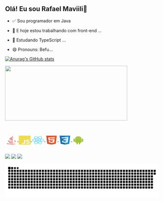 

## Olá! Eu sou Rafael Maviili👋

- ✅ Sou programador em Java
- 🔭 E hoje estou trabalhando com front-end ...
- 🌱 Estudando TypeScript ...

- 😄 Pronouns: Befu...

 [![Anurag's GitHub stats](https://github-readme-stats.vercel.app/api?username=RafaelMavili)](https://github.com/RafaelMavili/github-readme-stats)

<div>
  <a href="https://github.com/RafaelMavili">

  <img height="180em" width="400" src="https://github-readme-stats.vercel.app/api/top-langs/?username=RafaelMavili&layout=compact&langs_count=7&theme="/>
</div> 
 
 ##
 <div style="display: inline_block"><br>  
   <img align="center" alt="Rafa-Js" height="30" width="40" src="https://raw.githubusercontent.com/devicons/devicon/master/icons/java/java-plain.svg">
   <img align="center" alt="Rafa-Js" height="30" width="40" src="https://raw.githubusercontent.com/devicons/devicon/master/icons/javascript/javascript-plain.svg"> 
   <img align="center" alt="Rafa-Js" height="30" width="40" src="https://raw.githubusercontent.com/devicons/devicon/master/icons/react/react-original.svg">
   <img align="center" alt="Rafa-Js" height="30" width="40" src="https://raw.githubusercontent.com/devicons/devicon/master/icons/html5/html5-original.svg">
   <img align="center" alt="Rafa-Js" height="30" width="40" src="https://raw.githubusercontent.com/devicons/devicon/master/icons/css3/css3-original.svg">
   <img align="center" alt="Rafa-Js" height="30" width="40" src="https://raw.githubusercontent.com/devicons/devicon/master/icons/android/android-original.svg">
 </div>

  ##
<div>
   <a href="https://www.linkedin.com/in/rafael-mavili-22543522b/" target="_blank"><img src="https://img.shields.io/badge/-rafaelmavili-%22543522b?style=for-the-badge&logo=linkedin&logoColor=black" target="_blank"></a> 
   <a href="https://www.instagram.com/rmavili14/" target="_blank"><img src="https://img.shields.io/badge/-RafaelMavili-%23E4405F?style=for-the-badge&logo=instagram&logoColor=black" target="_blank"></a>
   <a href="https://twitter.com/RafaelMavili" target="_blank"><img src="https://img.shields.io/badge/RafaelMavili-%230077B5?style=for-the-badge&logo=twitter&logoColor=black" target="_blank"></a>
 
  ![Snake animation](https://github.com/Inglaciela/Inglaciela/blob/output/github-contribution-grid-snake.svg) 
</div>  

